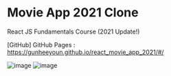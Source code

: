 # Movie App 2021 Clone 

React JS Fundamentals Course (2021 Update!)

[GitHub] GitHub Pages : https://gunheeyoun.github.io/react_movie_app_2021/#/

![image](https://user-images.githubusercontent.com/36002545/137632060-31250a6b-3899-40b1-acd6-a2af4600b195.png)
![image](https://user-images.githubusercontent.com/36002545/137631909-cf345335-5939-4545-9fba-2c2d5314a401.png)

